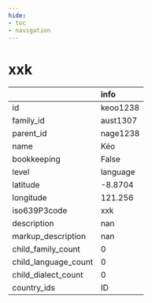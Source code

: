 ```yaml
---
hide:
- toc
- navigation
---
```

# xxk
|                      | info     |
|:---------------------|:---------|
| id                   | keoo1238 |
| family_id            | aust1307 |
| parent_id            | nage1238 |
| name                 | Kéo      |
| bookkeeping          | False    |
| level                | language |
| latitude             | -8.8704  |
| longitude            | 121.256  |
| iso639P3code         | xxk      |
| description          | nan      |
| markup_description   | nan      |
| child_family_count   | 0        |
| child_language_count | 0        |
| child_dialect_count  | 0        |
| country_ids          | ID       |